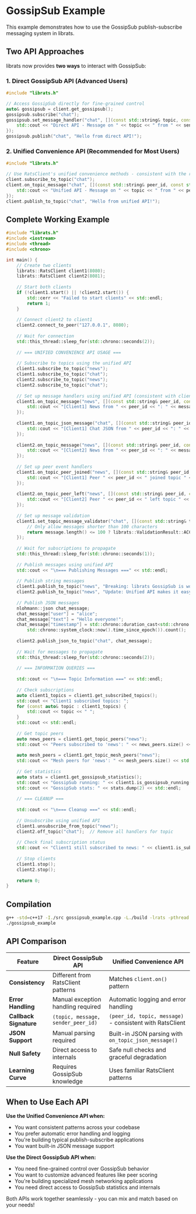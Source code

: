 # GossipSub Example

This example demonstrates how to use the GossipSub publish-subscribe messaging system in librats.

## Two API Approaches

librats now provides **two ways** to interact with GossipSub:

### 1. Direct GossipSub API (Advanced Users)
```cpp
#include "librats.h"

// Access GossipSub directly for fine-grained control
auto& gossipsub = client.get_gossipsub();
gossipsub.subscribe("chat");
gossipsub.set_message_handler("chat", [](const std::string& topic, const std::string& message, const std::string& sender_peer_id) {
    std::cout << "Direct API - Message on " << topic << " from " << sender_peer_id << ": " << message << std::endl;
});
gossipsub.publish("chat", "Hello from direct API!");
```

### 2. Unified Convenience API (Recommended for Most Users)
```cpp
#include "librats.h"

// Use RatsClient's unified convenience methods - consistent with the rest of the API
client.subscribe_to_topic("chat");
client.on_topic_message("chat", [](const std::string& peer_id, const std::string& topic, const std::string& message) {
    std::cout << "Unified API - Message on " << topic << " from " << peer_id << ": " << message << std::endl;
});
client.publish_to_topic("chat", "Hello from unified API!");
```

## Complete Working Example

```cpp
#include "librats.h"
#include <iostream>
#include <thread>
#include <chrono>

int main() {
    // Create two clients
    librats::RatsClient client1(8080);
    librats::RatsClient client2(8081);
    
    // Start both clients
    if (!client1.start() || !client2.start()) {
        std::cerr << "Failed to start clients" << std::endl;
        return 1;
    }
    
    // Connect client2 to client1
    client2.connect_to_peer("127.0.0.1", 8080);
    
    // Wait for connection
    std::this_thread::sleep_for(std::chrono::seconds(2));
    
    // === UNIFIED CONVENIENCE API USAGE ===
    
    // Subscribe to topics using the unified API
    client1.subscribe_to_topic("news");
    client1.subscribe_to_topic("chat");
    client2.subscribe_to_topic("news");
    client2.subscribe_to_topic("chat");
    
    // Set up message handlers using unified API (consistent with client.on() pattern)
    client1.on_topic_message("news", [](const std::string& peer_id, const std::string& topic, const std::string& message) {
        std::cout << "[Client1] News from " << peer_id << ": " << message << std::endl;
    });
    
    client1.on_topic_json_message("chat", [](const std::string& peer_id, const std::string& topic, const nlohmann::json& message) {
        std::cout << "[Client1] Chat JSON from " << peer_id << ": " << message.dump() << std::endl;
    });
    
    client2.on_topic_message("news", [](const std::string& peer_id, const std::string& topic, const std::string& message) {
        std::cout << "[Client2] News from " << peer_id << ": " << message << std::endl;
    });
    
    // Set up peer event handlers
    client1.on_topic_peer_joined("news", [](const std::string& peer_id, const std::string& topic) {
        std::cout << "[Client1] Peer " << peer_id << " joined topic " << topic << std::endl;
    });
    
    client2.on_topic_peer_left("news", [](const std::string& peer_id, const std::string& topic) {
        std::cout << "[Client2] Peer " << peer_id << " left topic " << topic << std::endl;
    });
    
    // Set up message validation
    client1.set_topic_message_validator("chat", [](const std::string& topic, const std::string& message, const std::string& sender_peer_id) {
        // Only allow messages shorter than 100 characters
        return message.length() <= 100 ? librats::ValidationResult::ACCEPT : librats::ValidationResult::REJECT;
    });
    
    // Wait for subscriptions to propagate
    std::this_thread::sleep_for(std::chrono::seconds(1));
    
    // Publish messages using unified API
    std::cout << "\n=== Publishing Messages ===" << std::endl;
    
    // Publish string messages
    client1.publish_to_topic("news", "Breaking: librats GossipSub is working!");
    client2.publish_to_topic("news", "Update: Unified API makes it easy to use!");
    
    // Publish JSON messages
    nlohmann::json chat_message;
    chat_message["user"] = "alice";
    chat_message["text"] = "Hello everyone!";
    chat_message["timestamp"] = std::chrono::duration_cast<std::chrono::milliseconds>(
        std::chrono::system_clock::now().time_since_epoch()).count();
    
    client2.publish_json_to_topic("chat", chat_message);
    
    // Wait for messages to propagate
    std::this_thread::sleep_for(std::chrono::seconds(2));
    
    // === INFORMATION QUERIES ===
    
    std::cout << "\n=== Topic Information ===" << std::endl;
    
    // Check subscriptions
    auto client1_topics = client1.get_subscribed_topics();
    std::cout << "Client1 subscribed topics: ";
    for (const auto& topic : client1_topics) {
        std::cout << topic << " ";
    }
    std::cout << std::endl;
    
    // Get topic peers
    auto news_peers = client1.get_topic_peers("news");
    std::cout << "Peers subscribed to 'news': " << news_peers.size() << std::endl;
    
    auto mesh_peers = client1.get_topic_mesh_peers("news");
    std::cout << "Mesh peers for 'news': " << mesh_peers.size() << std::endl;
    
    // Get statistics
    auto stats = client1.get_gossipsub_statistics();
    std::cout << "GossipSub running: " << client1.is_gossipsub_running() << std::endl;
    std::cout << "GossipSub stats: " << stats.dump(2) << std::endl;
    
    // === CLEANUP ===
    
    std::cout << "\n=== Cleanup ===" << std::endl;
    
    // Unsubscribe using unified API
    client1.unsubscribe_from_topic("news");
    client2.off_topic("chat");  // Remove all handlers for topic
    
    // Check final subscription status
    std::cout << "Client1 still subscribed to news: " << client1.is_subscribed_to_topic("news") << std::endl;
    
    // Stop clients
    client1.stop();
    client2.stop();
    
    return 0;
}
```

## Compilation

```bash
g++ -std=c++17 -I./src gossipsub_example.cpp -L./build -lrats -pthread -o gossipsub_example
./gossipsub_example
```

## API Comparison

| Feature | Direct GossipSub API | Unified Convenience API |
|---------|---------------------|-------------------------|
| **Consistency** | Different from RatsClient patterns | Matches `client.on()` pattern |
| **Error Handling** | Manual exception handling required | Automatic logging and error handling |
| **Callback Signature** | `(topic, message, sender_peer_id)` | `(peer_id, topic, message)` - consistent with RatsClient |
| **JSON Support** | Manual parsing required | Built-in JSON parsing with `on_topic_json_message()` |
| **Null Safety** | Direct access to internals | Safe null checks and graceful degradation |
| **Learning Curve** | Requires GossipSub knowledge | Uses familiar RatsClient patterns |

## When to Use Each API

**Use the Unified Convenience API when:**
- You want consistent patterns across your codebase
- You prefer automatic error handling and logging
- You're building typical publish-subscribe applications
- You want built-in JSON message support

**Use the Direct GossipSub API when:**
- You need fine-grained control over GossipSub behavior
- You want to customize advanced features like peer scoring
- You're building specialized mesh networking applications
- You need direct access to GossipSub statistics and internals

Both APIs work together seamlessly - you can mix and match based on your needs! 